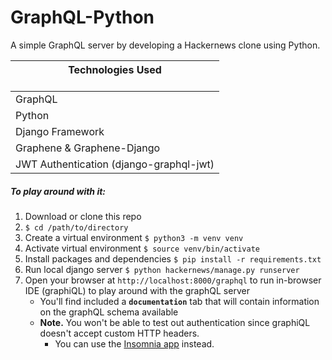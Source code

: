 # GraphQL-Python

A simple GraphQL server by developing a Hackernews clone using Python.

| <center>Technologies Used </center>     |
| --------------------------------------- |
| GraphQL                                 |
| Python                                  |
| Django Framework                        |
| Graphene & Graphene-Django              |
| JWT Authentication (django-graphql-jwt) |

##### To play around with it:

1. Download or clone this repo
1. `$ cd /path/to/directory`
1. Create a virtual environment `$ python3 -m venv venv`
1. Activate virtual environment `$ source venv/bin/activate`
1. Install packages and dependencies `$ pip install -r requirements.txt`
1. Run local django server `$ python hackernews/manage.py runserver`
1. Open your browser at `http://localhost:8000/graphql` to run in-browser IDE (graphiQL) to play around with the graphQL server
   - You'll find included a **`documentation`** tab that will contain information on the graphQL schema available
   - **Note.** You won't be able to test out authentication since graphiQL doesn't accept custom HTTP headers.
     - You can use the [Insomnia app](https://insomnia.rest) instead.
